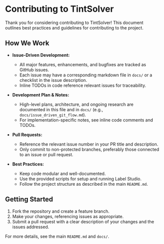 # Contributing to TintSolver

Thank you for considering contributing to TintSolver! This document outlines best practices and guidelines for contributing to the project.

## How We Work

- **Issue-Driven Development:**
  - All major features, enhancements, and bugfixes are tracked as GitHub issues.
  - Each issue may have a corresponding markdown file in `docs/` or a checklist in the issue description.
  - Inline TODOs in code reference relevant issues for traceability.

- **Development Plan & Notes:**
  - High-level plans, architecture, and ongoing research are documented in this file and in `docs/` (e.g., `docs/issue_driven_git_flow.md`).
  - For implementation-specific notes, see inline code comments and TODOs.

- **Pull Requests:**
  - Reference the relevant issue number in your PR title and description.
  - Only commit to non-protected branches, preferably those connected to an issue or pull request.

- **Best Practices:**
  - Keep code modular and well-documented.
  - Use the provided scripts for setup and running Label Studio.
  - Follow the project structure as described in the main `README.md`.

## Getting Started

1. Fork the repository and create a feature branch.
2. Make your changes, referencing issues as appropriate.
3. Submit a pull request with a clear description of your changes and the issues addressed.

For more details, see the main `README.md` and `docs/`.

